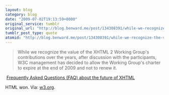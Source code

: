 ```yaml
---
layout: blog
category: blog
date: "2009-07-02T19:13:59+0000"
original_service: tumblr
original_url: "http://blog.benward.me/post/134308391/while-we-recognize-the-value-of-the-xhtml-2"
tumblr_post_type: quote
atomid: "http://blog.benward.me/post/134308391/while-we-recognize-the-value-of-the-xhtml-2"
---
```

> While we recognize the value of the XHTML 2 Working Group's contributions over the years, after discussion with the participants, W3C management has decided to allow the Working Group's charter to expire at the end of 2009 and not to renew it.

 <a href="http://www.w3.org/2009/06/xhtml-faq.html">Frequently Asked Questions (FAQ) about the future of XHTML</a>

HTML won.
Via: [w3.org](http://www.w3.org/2009/06/xhtml-faq.html).